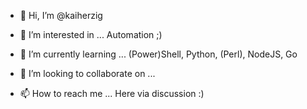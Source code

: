 - 👋 Hi, I’m @kaiherzig

- 👀 I’m interested in ...
  Automation ;)
- 🌱 I’m currently learning ...
  (Power)Shell, Python, (Perl), NodeJS, Go
- 💞️ I’m looking to collaborate on ...

- 📫 How to reach me ...
  Here via discussion :)



